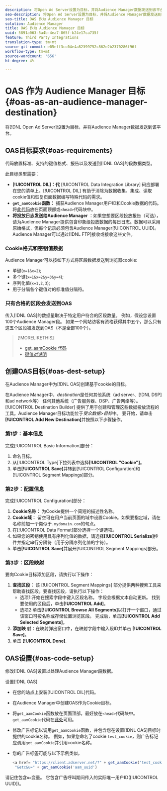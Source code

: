 ```yaml
---
description: 将Open Ad Server设置为目标，并将Audience Manager数据发送到该平台。
seo-description: 将Open Ad Server设置为目标，并将Audience Manager数据发送到该平台。
seo-title: OAS 作为 Audience Manager 目标
solution: Audience Manager
title: OAS 作为 Audience Manager 目标
uuid: 5891a063-5a4b-4ea7-865f-b24e17ca735f
feature: Third Party Integrations
translation-type: tm+mt
source-git-commit: e05eff3cc04e4a82399752c862e2b2370286f96f
workflow-type: tm+mt
source-wordcount: '656'
ht-degree: 4%

---
```



# OAS 作为 Audience Manager 目标 {#oas-as-an-audience-manager-destination}

将[!DNL Open Ad Server]设置为目标，并将Audience Manager数据发送到该平台。

## OAS目标要求{#oas-requirements}

代码放置标准、支持的键值格式、报告以及发送到[!DNL OAS]的段数据类型。

<!-- aam-oas-requirements.xml -->

此目标类型需要：

* **[!UICONTROL DIL]：代** [!UICONTROL Data Integration Library] 码应部署在您的清单上。[!UICONTROL DIL] 有助于消除为数据收集、集成、读取cookie值和恢复页面数据编写特殊代码的需求。
* **`get_aamCookie`函数：** 捕获Audience Manager用户ID和Cookie数据的代码。将[此代码](../../features/destinations/get-aam-cookie-code.md)放在页面顶部或`<head>`代码块中。
* **将投放日志发送给Audience Manager** ：如果您想要区段投放报告（可选），请为Audience Manager提供包含印象级投放数据的每日日志。数据可以采用原始格式，但每个记录必须包含Audience Manager[!UICONTROL UUID]。 Audience Manager可以通过[!DNL FTP]接收或接收这些文件。

### Cookie格式和密钥值数据

Audience Manager可以按如下方式将区段数据发送到浏览器cookie:

* 单键(`x=1&x=2`);
* 多个键(`x=1&x=2&y=3&y=4`);
* 序列化值(`x=1,2,3`);
* 用于分隔各个键值对的标准值分隔符。

### 只有合格的区段会发送到OAS

传入[!DNL OAS]的数据量取决于特定用户符合的区段数量。 例如，假设您设置100个Audience Manager段。 如果一个网站访客有资格获得其中五个，那么只有这五个区段被发送到OAS（不是全部100个）。

>[!MORELIKETHIS]
>
>* [get_aamCookie 代码](../../features/destinations/get-aam-cookie-code.md)
>* [键值对说明](../../reference/key-value-pairs-explained.md)


## 创建OAS目标{#oas-dest-setup}

在Audience Manager中为[!DNL OAS]创建基于cookie的目标。

<!-- aam-oas-destination-setup.xml -->

在Audience Manager中，*destination*&#x200B;是任何其他系统（ad server、[!DNL DSP]和ad network等） 任何其他系统（广告服务器、DSP、广告网络等）。[!UICONTROL Destination Builder] 提供了用于创建和管理这些数据投放流程的工具。Audience Manager目标功能位于&#x200B;*受众数据>目标*&#x200B;中。 要开始，请单击&#x200B;**[!UICONTROL Add New Destination]**&#x200B;并按照以下步骤操作。

### 第1步：基本信息

完成[!UICONTROL Basic Information]部分：

1. 命名目标。
1. 从[!UICONTROL Type]下拉列表中选择&#x200B;**[!UICONTROL "Cookie"]**。
1. 单击&#x200B;**[!UICONTROL Save]**&#x200B;并转到[!UICONTROL Configuration]和[!UICONTROL Segment Mappings]部分。

### 第2步：配置信息

完成[!UICONTROL Configuration]部分：

1. **Cookie名称：** 为Cookie提供一个简短的描述性名称。
1. **Cookie域：** 留空可在用户当前页面的域中设置Cookie。如果要指定域，请在名称前加一个类似于`.mydomain.com`的句点。
1. 在[!UICONTROL Data Format]部分选择一个键选项。
1. 如果您的密钥使用具有序列化值的数据，请选择&#x200B;**[!UICONTROL Serialize]**&#x200B;控件并指定串行分隔符（用于分隔序列化值的字符）。
1. 单击&#x200B;**[!UICONTROL Save]**&#x200B;并展开[!UICONTROL Segment Mappings]部分。

### 第3步：区段映射

要向Cookie目标添加区段，请执行以下操作：

1. **查找区段：** 该 [!UICONTROL Segment Mappings] 部分提供两种搜索工具来帮助查找区段。要查找区段，请执行以下操作：
   * 选项1:开始在搜索字段中键入区段名称。 字段会根据文本自动更新。 找到要使用的区段后，单击&#x200B;**[!UICONTROL Add]**。
   * 选项2:单击&#x200B;**[!UICONTROL Browse All Segments]**&#x200B;以打开一个窗口，通过该窗口可按名称或存储位置浏览区段。 完成后，单击&#x200B;**[!UICONTROL Add Selected Segments]**。
1. **添加映** 射：在映射弹出窗口中，在映射字段中输入段ID并单击 **[!UICONTROL Save]**。
1. 单击 **[!UICONTROL Done]**.

## OAS设置{#oas-code-setup}

修改[!DNL OAS]设置以处理Audience Manager段数据。

<!-- aam-oas-code.xml -->

设置[!DNL OAS]

* 在您的站点上安装[!UICONTROL DIL]代码。
* 在Audience Manager中创建OAS作为Cookie目标。
* 将`get_aamCookie`函数放在页面顶部，最好放在`<head>`代码块中。 `get_aamCookie`代码在[此处](../../features/destinations/get-aam-cookie-code.md)可用。
* 修改广告标记以调用`get_aamCookie`函数，并包含您在设置[!DNL OAS]目标时提供的cookie名称。 例如，如果您命名了cookie `test_cookie`，则广告标记应调用`get_aamCookie`并引用cookie名称。
* 您的广告标签可能与以下示例类似。

   ```js
   <a href= "https://client.adserver.net/?" + get_aamCookie('test_cookie') +
    "&etc&u=" + get_aamCookie('aam_uuid')
   ```

请记住包含`u=`变量。 它包含广告呼叫期间传入的实际唯一用户ID([!UICONTROL UUID])。
